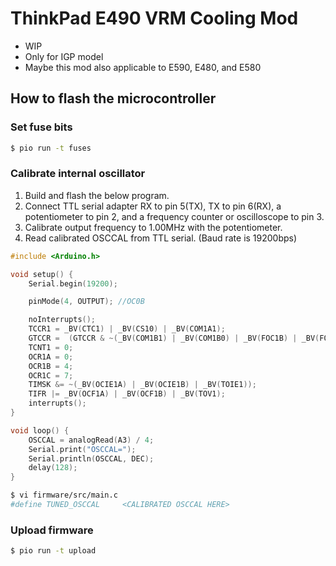 # ThinkPad E490 VRM Cooling Mod

- WIP
- Only for IGP model
- Maybe this mod also applicable to E590, E480, and E580

## How to flash the microcontroller
### Set fuse bits

``` sh
$ pio run -t fuses
```

### Calibrate internal oscillator

1. Build and flash the below program.
2. Connect TTL serial adapter RX to pin 5(TX), TX to pin 6(RX), a potentiometer to pin 2, and a frequency counter or oscilloscope to pin 3.
3. Calibrate output frequency to 1.00MHz with the potentiometer.
4. Read calibrated OSCCAL from TTL serial. (Baud rate is 19200bps)

``` c
#include <Arduino.h>

void setup() {
    Serial.begin(19200);

    pinMode(4, OUTPUT); //OC0B

    noInterrupts();
    TCCR1 = _BV(CTC1) | _BV(CS10) | _BV(COM1A1);
    GTCCR =  (GTCCR & ~(_BV(COM1B1) | _BV(COM1B0) | _BV(FOC1B) | _BV(FOC1A) | _BV(PSR1))) | _BV(PWM1B) | _BV(COM1B1);
    TCNT1 = 0;
    OCR1A = 0;
    OCR1B = 4;
    OCR1C = 7;
    TIMSK &= ~(_BV(OCIE1A) | _BV(OCIE1B) | _BV(TOIE1));
    TIFR |= _BV(OCF1A) | _BV(OCF1B) | _BV(TOV1);
    interrupts();
}

void loop() {
    OSCCAL = analogRead(A3) / 4;
    Serial.print("OSCCAL=");
    Serial.println(OSCCAL, DEC);
    delay(128);
}
```

``` sh
$ vi firmware/src/main.c
#define TUNED_OSCCAL     <CALIBRATED OSCCAL HERE>
```

### Upload firmware

``` sh
$ pio run -t upload
```
